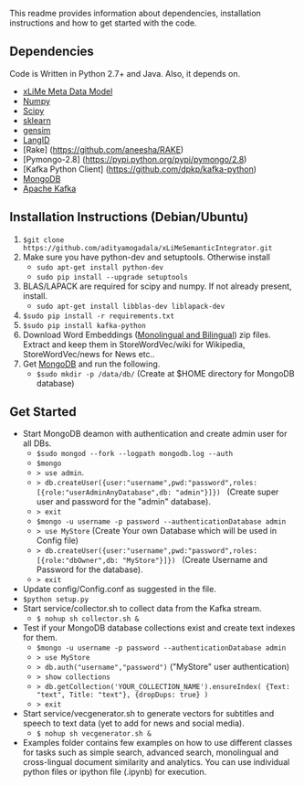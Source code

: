 This readme provides information about dependencies, installation instructions and how to get started with the code.

## Dependencies

Code is Written in Python 2.7+ and Java. Also, it depends on.

* [xLiMe Meta Data Model](https://cloud.aifb.kit.edu/index.php/s/742S1H9ljLlxaSz)
* [Numpy](http://www.numpy.org/)
* [Scipy](https://www.scipy.org/install.html)
* [sklearn](http://kafka.apache.org/)
* [gensim](https://radimrehurek.com/gensim/)
* [LangID](https://github.com/saffsd/langid.py)
* [Rake] (https://github.com/aneesha/RAKE)
* [Pymongo-2.8] (https://pypi.python.org/pypi/pymongo/2.8)
* [Kafka Python Client] (https://github.com/dpkp/kafka-python)
* [MongoDB](https://www.mongodb.com/)
* [Apache Kafka](http://kafka.apache.org/)

##  Installation Instructions (Debian/Ubuntu)

1. `$git clone https://github.com/adityamogadala/xLiMeSemanticIntegrator.git`
2.  Make sure you have python-dev and setuptools. Otherwise install
	* `sudo apt-get install python-dev`
	* `sudo pip install --upgrade setuptools`
3. BLAS/LAPACK are required for scipy and numpy. If not already present, install.
	* `sudo apt-get install libblas-dev liblapack-dev`
2. `$sudo pip install -r requirements.txt`
3. `$sudo pip install kafka-python`
5.  Download Word Embeddings ([Monolingual and Bilingual](http://people.aifb.kit.edu/amo/wordembeddings/)) zip files. Extract and keep them in StoreWordVec/wiki for Wikipedia, StoreWordVec/news for News etc..
6.  Get [MongoDB](https://docs.mongodb.com/v3.0/tutorial/install-mongodb-on-ubuntu/) and run the following. 
	* `$sudo mkdir -p /data/db/` (Create at $HOME directory for MongoDB database)

##  Get Started

* Start MongoDB deamon with authentication and create admin user for all DBs.
	* `$sudo mongod --fork --logpath mongodb.log --auth`
	* `$mongo` 
	* `> use admin`. 
	* `> db.createUser({user:"username",pwd:"password",roles: [{role:"userAdminAnyDatabase",db: "admin"}]}) ` (Create super user and password for the "admin" database).
	* `> exit`
	* `$mongo -u username -p password --authenticationDatabase admin`
	* `> use MyStore` (Create Your own Database which will be used in Config file)
	* `> db.createUser({user:"username",pwd:"password",roles: [{role:"dbOwner",db: "MyStore"}]}) ` (Create Username and Password for the database).
	* `> exit`
* Update config/Config.conf as suggested in the file.
* `$python setup.py`
* Start service/collector.sh to collect data from the Kafka stream. 
	* `$ nohup sh collector.sh &`
* Test if your MongoDB database collections exist and create text indexes for them.
	* `$mongo -u username -p password --authenticationDatabase admin`
	* `> use MyStore`
	* `> db.auth("username","password")` ("MyStore" user authentication)
	* `> show collections`
	* `> db.getCollection('YOUR_COLLECTION_NAME').ensureIndex( {Text: "text", Title: "text"}, {dropDups: true} )`
	* `> exit`
* Start service/vecgenerator.sh to generate vectors for subtitles and speech to text data (yet to add for news and social media).
	* `$ nohup sh vecgenerator.sh &`
* Examples folder contains few examples on how to use different classes for tasks such as simple search, advanced search, monolingual and cross-lingual document similarity and analytics. You can use individual python files or ipython file (.ipynb) for execution.

